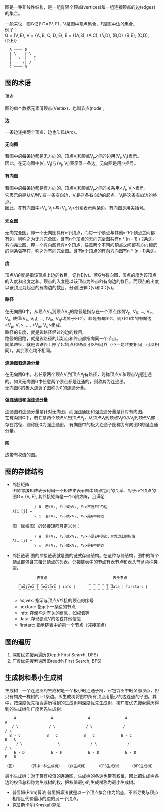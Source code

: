图是一种非线性结构，是一组有限个顶点(vertices)和一组连接顶点的边(edges)的集合。

一般来说，图G记作G=(V, E)，V是图中顶点集合，E是图中边的集合。  
例子：  
G = (V, E), V = {A, B, C, D, E}, E = {(A,B), (A,C), (A,D), (B,D), (B,E), (C,D), (D,E)}
```
  A ──── B 
  | \    | \ 
  |   \  |   E
  |     \| /
  C ──── D
```

## 图的术语

#### 顶点
图的单个数据元素叫顶点(Vertex)，也叫节点(node)。

#### 边
一条边连接两个顶点，边也叫弧(Arc)。

#### 无向图
若图中的每条边都是无方向的，顶点V<sub>i</sub>和顶点V<sub>j</sub>之间的边用(V<sub>i</sub>, V<sub>j</sub>)表示。  
因此，在无向图中(V<sub>i</sub>, V<sub>j</sub>)与(V<sub>j</sub>, V<sub>i</sub>)表示同一条边。无向图是用小括号。

#### 有向图
若图中的每条边都是有方向的，顶点V<sub>i</sub>和顶点V<sub>j</sub>之间的关系用<V<sub>i</sub>, V<sub>j</sub>>表示。  
它表示的是从V<sub>i</sub>到V<sub>j</sub>有一条有向边，V<sub>i</sub>是这条有向边的起点，V<sub>j</sub>是这条有向边的终点。  
因此，在有向图中<V<sub>i</sub>, V<sub>j</sub>>与<V<sub>j</sub>, V<sub>i</sub>>分别表示两条边。有向图是用尖括号。

#### 完全图
无向完全图。即一个无向图具有n个顶点，而每一个顶点与其他n-1个顶点之间都有边，则称之为无向完全图。含有n个顶点的无向完全图共有n * (n - 1) / 2条边。  
有向完全图。即一个有向图具有n个顶点，任意两个不同的顶点之间都有方向相反的两条弧存在，称之为有向完全图。含有n个顶点的有向方向图有n * (n - 1)条边。 

#### 度
顶点V的度是指该顶点上边的数目，记作D(v)。若G为有向图，顶点的度为该顶点的入度和出度之和。顶点的入度是以该顶点为终点的有向边的数目。而顶点的出度以该顶点为起点的有向边的数目，分别记作ID(v)和OD(v)。

#### 路径
在无向图G中，从顶点V<sub>p</sub>到顶点V<sub>q</sub>的路径是指存在一个顶点序列V<sub>p</sub>, V<sub>i1</sub>, ..., V<sub>in</sub>, V<sub>q</sub>, 使得(V<sub>p</sub>, V<sub>i1</sub>), ..., (V<sub>in</sub>, V<sub>q</sub>)均属于E(G)。若是有向图G，则E(G)中的有向边<V<sub>p</sub>, V<sub>i1</sub>>, ..., <V<sub>in</sub>, V<sub>q</sub>>组成。  
路径的长度，就是该路径经过的边的数目。  
路径的回路，就是该路径的起始点和终点都指向同一个节点。  
简单路径，就是该路径上除了起始点和终点可以相同外（不一定非要相同，可以相同），其余顶点均不相同。

#### 连通图和连通分量
在无向图G中，若任意两个顶点V<sub>i</sub>到顶点V<sub>j</sub>有路径，则称顶点V<sub>i</sub>和顶点V<sub>j</sub>是连通的。如果无向图G中任意两个顶点都是连通的，则称其为连通图。  
无向图G的极大连通子图称为G的连通分量。

#### 强连通图和强连通分量
连通图和连通分量是针对无向图，而强连通图和强连通分量是针对有向图。  
在有向图G中，若任意两个顶点V<sub>i</sub>到顶点V<sub>j</sub>，从顶点V<sub>i</sub>到顶点V<sub>j</sub>和从V<sub>j</sub>到顶点V<sub>i</sub>都存在路径，则称图G为强连通图。
有向图中的极大连通子图称为有向图G的强连通分量。

#### 网
边带有权值的图。

## 图的存储结构
- 邻接矩阵  
  图的邻接矩阵表示利用一个矩阵来表示图中顶点之间的关系。对于n个顶点的图G = (V, E), 其邻接矩阵是一个n阶方阵，且满足
  ```
            / 0  若(V₁, V₂)或<V₁, V₂>不是E中的边
  A[i][j] = 
            \ 1  若(V₁, V₂)或<V₁, V₂>是E中的边
  ```
  图（赋权图）的邻接矩阵可定义为：
  ```
            / W  若(V₁, V₂)或<V₁, V₂>不是E中的边，W为边上的权值
  A[i][j] = 
            \ ∞  若(V₁, V₂)或<V₁, V₂>是E中的边
  ```
- 邻接链表
  图的邻接链表就是图的链式存储结构。在这种存储结构，图中的每个顶点都包含其相邻顶点的列表。邻接链表中的节点有表节点和表头节点两种类型。
  ```
             表节点                              表头节点
     ▁ ▁ ▁ ▁ ▁ ▁ ▁ ▁ ▁               ▁ ▁ ▁ ▁ ▁ ▁
    | adjvex | nextarc | info |              | data | firstarc |
     ▔ ▔ ▔ ▔ ▔ ▔ ▔ ▔ ▔               ▔ ▔ ▔ ▔ ▔ ▔ 
  ```
  - adjvex: 指示与顶点V邻接的顶点的序号
  - nextarc: 指示下一条边的节点
  - info: 存储与边有关的信息，如权值等
  - data: 存储顶点V的名或其他信息
  - firstarc: 指示链表中的第一个节点（邻接顶点）

## 图的遍历
1. 深度优先搜索遍历(Depth First Search, DFS)
2. 广度优先搜索遍历(Breadth First Search, BFS)

## 生成树和最小生成树
生成树：一个连通图的生成树是一个极小的连通子图，它包含图中的全部顶点，但只有构成一棵树的n-1条边。即生成树将图中所有顶点用最少的边连通的子图。其中，按深度优先搜索遍历得到的生成树叫深度优先生成树，按广度优先搜索遍历得到的生成树叫广度优先生成树。
```
    A                A                A                A                A
   / \              / \              / \              /                / \
  B - C            B   C            B   C            B - C            B   C
     / \                \              / \              /                / \
    E - D            E - D            E - D            E - D            E   D
  （图）      （其中一种生成树）  （非生成树）    （DFS生成树）    （BFS生成树）
```

最小生成树：对于带有权值的连通图，生成树的各边也带有权值，因此把生成树各边的权值总和称为生成树的权，把权值最小的生成树称为最小生成树。
- 普里姆(Prim)算法
  普里姆算法就是以一个顶点集合作为始态，不断寻找与顶点相邻且代价最小的边的另一个顶点。
- 克鲁斯卡尔(Kruskal)算法